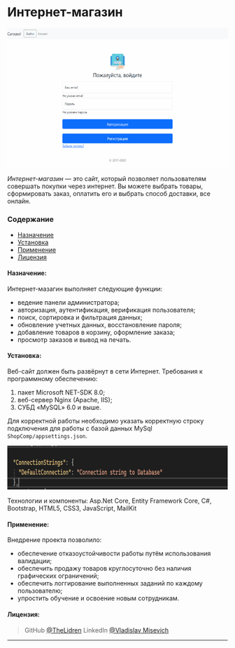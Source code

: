 # Интернет-магазин
<!-- Gif-демо -->
<img src="ShopComp/Images/Demo.gif" alt="DemoGif.gif"/>

*Интернет-магазин* — это сайт, который позволяет пользователям совершать покупки через интернет. Вы можете выбрать товары, сформировать заказ, оплатить его и выбрать способ доставки, все онлайн.

### Содержание
- [Назначение](#why)
- [Установка](#install)
- [Применение](#apply)
- [Лицензия](#license)

#### Назначение:

<a name="why"></a>
Интернет-мазагин выполняет следующие функции:
-	ведение панели администратора;
-	авторизация, аутентификация, верификация пользователя;
-	поиск, сортировка и фильтрация данных;
-	обновление учетных данных, восстановление пароля;
-	добавление товаров в корзину, оформление заказа;
-	просмотр заказов и вывод на печать.

#### Установка:

<a name="install"></a>
Веб-сайт должен быть развёрнут в сети Интернет.
Требования к  программному обеспечению:
1. пакет Microsoft NET-SDK 8.0;
2. веб-сервер Nginx (Apache, IIS);
3. СУБД «MySQL» 6.0 и выше.
   
Для корректной работы необходимо указать корректную строку подключения для работы с базой данных MySql `ShopComp/appsettings.json`.

<img src="ShopComp/Images/ConnString.png" alt="ConnString" height=100 />

Технологии и компоненты: Asp.Net Core, Entity Framework Core, C#, Bootstrap, HTML5, CSS3, JavaScript, MailKit

#### Применение:

<a name="apply"></a>
Внедрение проекта позволило:
- обеспечение отказоустойчивости работы путём использования валидации;
- обеспечить продажу товаров круглосуточно без наличия графических ограничений;
- обеспечить логгирование выполненных заданий по каждому пользователю;
- упростить обучение и освоение новым сотрудникам. 

#### Лицензия:

<a name="license"></a>
> GitHub [@TheLidren](https://github.com/TheLidren)
LinkedIn [@Vladislav Misevich](https://by.linkedin.com/in/thelidren/ru)
<hr/>

